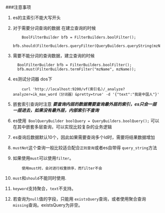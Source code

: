 ###注意事项

1.  es的主索引不能大写开头

2.  对于需要分词查询的数据 在建立查询的时候
    ```aidl
        BoolFilterBuilder bfb = FilterBuilders.boolFilter();
        bfb.should(FilterBuilders.queryFilter(QueryBuilders.queryString(mzName).defaultField("mzName")));
    ```
    

3.  需要不能分词的查询数据，建立查询的时候
       ```aidl
         BoolFilterBuilder bfb = FilterBuilders.boolFilter();
         bfb.must(FilterBuilders.termFilter("mzName", mzName));
       ```
    
    
4.   es测试分词器  dos下
        ```
            curl 'http://localhost:9200/vf(索引名)/_analyze?analyzer=ik_max_word（分词器）&pretty=true' -d '{"text":"我是中国人"}'
        ```
        
5.  嵌套索引查询时注意 **_要查询内层的数据需要查询最外层的索引，es只会一层一层进去，如果没有最外层，内部索引不查询_**    
6.  es使用` BoolQueryBuilder boolQuery = QueryBuilders.boolQuery();` 可以在其中嵌套多层查询，可以实现比较复杂的业务逻辑
7.  es查询后数据默认10个，因此如果需要查询多个Id时，需要将结果数据增加
8.  `mustNot`这个查询一般比较适合配合`正则查询`或者es自带得 `query_string`方法
9.  如果使用`must`可以使用`filter`。
    ```aidl
        使用must时，会对进行权重排序，而filter不会
    ```
10. `must`和`should`不能同时使用.
11. `keyword`支持聚合，`text`不支持。
12.  若查询为`null`值的字段，只能用  `existsQuery`查询，或者使用聚合查询 `missing`查询。existsQuery为非空。
